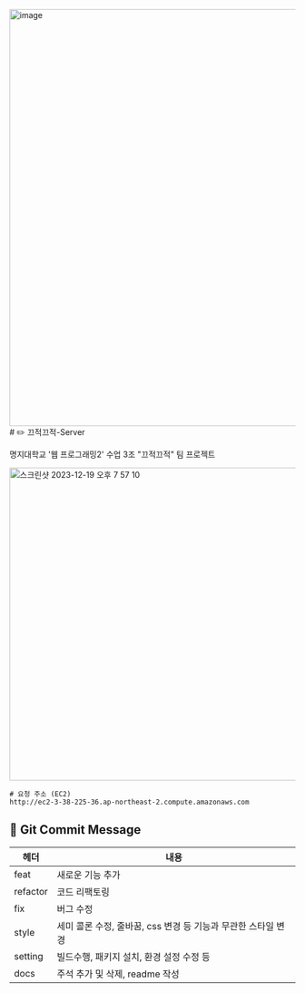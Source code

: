<img width="733" alt="image" src="https://github.com/kkeujeok/kkeujeok-server/assets/81766889/01802390-8444-4530-a682-9ccbc3a6ed1c"># ✏️ 끄적끄적-Server

명지대학교 '웹 프로그래밍2' 수업 3조 "끄적끄적" 팀 프로젝트

<img width="550" alt="스크린샷 2023-12-19 오후 7 57 10" src="https://github.com/kkeujeok/kkeujeok-server/assets/81766889/5128ce2d-47ec-4769-ae44-fa2133aca864">


```
# 요청 주소 (EC2)
http://ec2-3-38-225-36.ap-northeast-2.compute.amazonaws.com

```

## 🍡 Git Commit Message

| 헤더     | 내용                                                          |
| -------- | ------------------------------------------------------------- |
| feat     | 새로운 기능 추가                                              |
| refactor | 코드 리팩토링                                                 |
| fix      | 버그 수정                                                     |
| style    | 세미 콜론 수정, 줄바꿈, css 변경 등 기능과 무관한 스타일 변경 |
| setting  | 빌드수행, 패키지 설치, 환경 설정 수정 등                      |
| docs     | 주석 추가 및 삭제, readme 작성                                |
